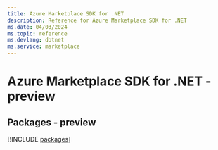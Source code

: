 ```yaml
---
title: Azure Marketplace SDK for .NET
description: Reference for Azure Marketplace SDK for .NET
ms.date: 04/03/2024
ms.topic: reference
ms.devlang: dotnet
ms.service: marketplace
---
```

# Azure Marketplace SDK for .NET - preview
## Packages - preview
[!INCLUDE [packages](marketplace-index.md)]
